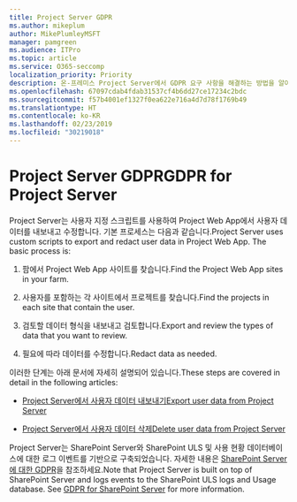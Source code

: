 ```yaml
---
title: Project Server GDPR
ms.author: mikeplum
author: MikePlumleyMSFT
manager: pamgreen
ms.audience: ITPro
ms.topic: article
ms.service: O365-seccomp
localization_priority: Priority
description: 온-프레미스 Project Server에서 GDPR 요구 사항을 해결하는 방법을 알아보세요.
ms.openlocfilehash: 67097cdab4fdab31537cf4b6dd27ce17234c2bdc
ms.sourcegitcommit: f57b4001ef1327f0ea622e716a4d7d78f1769b49
ms.translationtype: HT
ms.contentlocale: ko-KR
ms.lasthandoff: 02/23/2019
ms.locfileid: "30219018"
---
```

# <a name="gdpr-for-project-server"></a><span data-ttu-id="32283-103">Project Server GDPR</span><span class="sxs-lookup"><span data-stu-id="32283-103">GDPR for Project Server</span></span>

<span data-ttu-id="32283-p101">Project Server는 사용자 지정 스크립트를 사용하여 Project Web App에서 사용자 데이터를 내보내고 수정합니다. 기본 프로세스는 다음과 같습니다.</span><span class="sxs-lookup"><span data-stu-id="32283-p101">Project Server uses custom scripts to export and redact user data in Project Web App. The basic process is:</span></span>

1.  <span data-ttu-id="32283-106">팜에서 Project Web App 사이트를 찾습니다.</span><span class="sxs-lookup"><span data-stu-id="32283-106">Find the Project Web App sites in your farm.</span></span>

2.  <span data-ttu-id="32283-107">사용자를 포함하는 각 사이트에서 프로젝트를 찾습니다.</span><span class="sxs-lookup"><span data-stu-id="32283-107">Find the projects in each site that contain the user.</span></span>

3.  <span data-ttu-id="32283-108">검토할 데이터 형식을 내보내고 검토합니다.</span><span class="sxs-lookup"><span data-stu-id="32283-108">Export and review the types of data that you want to review.</span></span>

4.  <span data-ttu-id="32283-109">필요에 따라 데이터를 수정합니다.</span><span class="sxs-lookup"><span data-stu-id="32283-109">Redact data as needed.</span></span>

<span data-ttu-id="32283-110">이러한 단계는 아래 문서에 자세히 설명되어 있습니다.</span><span class="sxs-lookup"><span data-stu-id="32283-110">These steps are covered in detail in the following articles:</span></span>

- [<span data-ttu-id="32283-111">Project Server에서 사용자 데이터 내보내기</span><span class="sxs-lookup"><span data-stu-id="32283-111">Export user data from Project Server</span></span>](/Project/export-user-data-from-project-server?toc=/Office365/Enterprise/toc.json)

- [<span data-ttu-id="32283-112">Project Server에서 사용자 데이터 삭제</span><span class="sxs-lookup"><span data-stu-id="32283-112">Delete user data from Project Server</span></span>](/Project/delete-user-data-from-project-server?toc=/Office365/Enterprise/toc.json)


<span data-ttu-id="32283-p102">Project Server는 SharePoint Server와 SharePoint ULS 및 사용 현황 데이터베이스에 대한 로그 이벤트를 기반으로 구축되었습니다. 자세한 내용은 [SharePoint Server에 대한 GDPR](gdpr-for-sharepoint-server.md)을 참조하세요.</span><span class="sxs-lookup"><span data-stu-id="32283-p102">Note that Project Server is built on top of SharePoint Server and logs events to the SharePoint ULS logs and Usage database. See [GDPR for SharePoint Server](gdpr-for-sharepoint-server.md) for more information.</span></span>
